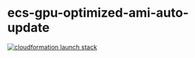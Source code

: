 # ecs-gpu-optimized-ami-auto-update

[![cloudformation launch stack](https://s3.amazonaws.com/cloudformation-examples/cloudformation-launch-stack.png)](https://us-east-1.console.aws.amazon.com/cloudformation/home?region=us-east-1#/stacks/create/review?templateURL=https://s3-ap-northeast-1.amazonaws.com/contents.blog.jicoman.info/cloudformation/create-custom-ecs-gpu-optimized-ami.yml&stackName=CreateCustomEcsGpuOptimizedAmi)
